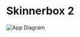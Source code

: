 # Skinnerbox 2

![App Diagram]([http://url/to/img.png](https://github.com/robert-c-towell/skinnerbox2/blob/master/App%20Diagram.drawio.png))
